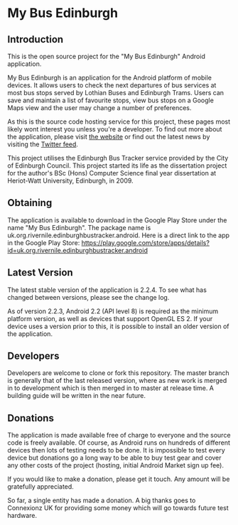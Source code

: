My Bus Edinburgh
================

Introduction
------------
This is the open source project for the "My Bus Edinburgh" Android application.

My Bus Edinburgh is an application for the Android platform of mobile devices. It allows users to
check the next departures of bus services at most bus stops served by Lothian Buses and Edinburgh
Trams. Users can save and maintain a list of favourite stops, view bus stops on a Google Maps view
and the user may change a number of preferences.

As this is the source code hosting service for this project, these pages most likely wont interest
you unless you're a developer. To find out more about the application, please visit
[the website](http://www.rivernile.org.uk/bustracker/) or find out the latest news by visiting the
[Twitter feed](https://www.twitter.com/MyBusEdinburgh).

This project utilises the Edinburgh Bus Tracker service provided by the City of Edinburgh Council.
This project started its life as the dissertation project for the author's BSc (Hons) Computer
Science final year dissertation at Heriot-Watt University, Edinburgh, in 2009.

Obtaining
---------
The application is available to download in the Google Play Store under the name "My Bus Edinburgh".
The package name is uk.org.rivernile.edinburghbustracker.android. Here is a direct link to the app
in the Google Play Store:
https://play.google.com/store/apps/details?id=uk.org.rivernile.edinburghbustracker.android

Latest Version
--------------
The latest stable version of the application is 2.2.4. To see what has changed between versions,
please see the change log.

As of version 2.2.3, Android 2.2 (API level 8) is required as the minimum platform version, as well
as devices that support OpenGL ES 2. If your device uses a version prior to this, it is possible to
install an older version of the application.

Developers
----------
Developers are welcome to clone or fork this repository. The master branch is generally that of the
last released version, where as new work is merged in to development which is then merged in to
master at release time. A building guide will be written in the near future.

Donations
---------
The application is made available free of charge to everyone and the source code is freely
available. Of course, as Android runs on hundreds of different devices then lots of testing needs to
be done. It is impossible to test every device but donations go a long way to be able to buy test
gear and cover any other costs of the project (hosting, initial Android Market sign up fee).

If you would like to make a donation, please get it touch. Any amount will be gratefully
appreciated.

So far, a single entity has made a donation. A big thanks goes to Connexionz UK for providing some
money which will go towards future test hardware.
